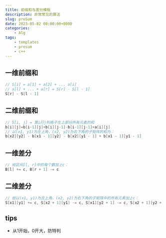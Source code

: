 ```yaml
---
title: 前缀和与差分模板
description: 非常常见的算法
slug: preSum
date: 2023-05-02 00:00:00+0000
categories:
    - Alg
tags:
    - templates
    - presum
    - c++
---
```

## 一维前缀和
```cpp
// S[i] = a[1] + a[2] + ... a[i]
// a[l] + ... + a[r] = S[r] - S[l - 1]
S[r] - S[l - 1]
```
## 二维前缀和
```cpp
// S[i, j] = 第i行j列格子左上部分所有元素的和
b[i][j]=b[i-1][j]+b[i][j-1]-b[i-1][j-1]+a[i][j]
// 以(x1, y1)为左上角，(x2, y2)为右下角的子矩阵的和为：
b[x2][y2] - b[x1 - 1][y2] - b[x2][y1 - 1] + b[x1 - 1][y1 - 1]
```
## 一维差分
```cpp
// 给区间[l, r]中的每个数加上c：
B[l] += c, B[r + 1] -= c
```
## 二维差分
```cpp
// 给以(x1, y1)为左上角，(x2, y2)为右下角的子矩阵中的所有元素加上c：
S[x1][y1] += c, S[x2 + 1][y1] -= c, S[x1][y2 + 1] -= c, S[x2 + 1][y2 + 1] += c
```
## tips
- 从1开始，0开大，防特判